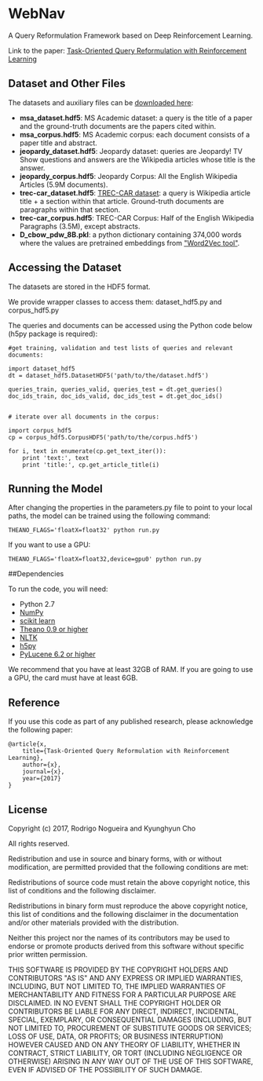 # WebNav

A Query Reformulation Framework based on Deep Reinforcement Learning.

Link to the paper: [Task-Oriented Query Reformulation with Reinforcement Learning]()


## Dataset and Other Files

The datasets and auxiliary files can be [downloaded here](https://drive.google.com/drive/folders/0BwmD_VLjROrfLWk3QmctMXpWRkE?usp=sharing):

* **msa_dataset.hdf5**: MS Academic dataset: a query is the title of a paper and the ground-truth documents are the papers cited within.
* **msa_corpus.hdf5**: MS Academic corpus: each document consists of a paper title and abstract.
* **jeopardy_dataset.hdf5**: Jeopardy dataset: queries are Jeopardy! TV Show questions and answers are the Wikipedia articles whose title is the answer.
* **jeopardy_corpus.hdf5**: Jeopardy Corpus: All the English Wikipedia Articles (5.9M documents).
* **trec-car_dataset.hdf5**: [TREC-CAR dataset](http://trec-car.cs.unh.edu/): a query is Wikipedia article title + a section within that article. Ground-truth documents are paragraphs within that section.
* **trec-car_corpus.hdf5**: TREC-CAR Corpus: Half of the English Wikipedia Paragraphs (3.5M), except abstracts.
* **D_cbow_pdw_8B.pkl**: a python dictionary containing 374,000 words where the values are pretrained embeddings from ["Word2Vec tool"](https://code.google.com/archive/p/word2vec/).

## Accessing the Dataset

The datasets are stored in the HDF5 format.

We provide wrapper classes to access them: dataset_hdf5.py and corpus_hdf5.py

The queries and documents can be accessed using the Python code below (h5py package is required):

```
#get training, validation and test lists of queries and relevant documents:

import dataset_hdf5
dt = dataset_hdf5.DatasetHDF5('path/to/the/dataset.hdf5')

queries_train, queries_valid, queries_test = dt.get_queries()
doc_ids_train, doc_ids_valid, doc_ids_test = dt.get_doc_ids()


# iterate over all documents in the corpus:

import corpus_hdf5
cp = corpus_hdf5.CorpusHDF5('path/to/the/corpus.hdf5')

for i, text in enumerate(cp.get_text_iter()):
    print 'text:', text
    print 'title:', cp.get_article_title(i)
```


## Running the Model

After changing the properties in the parameters.py file to point to your local paths, the model can be trained using the following command:

```
THEANO_FLAGS='floatX=float32' python run.py
```

If you want to use a GPU:

```
THEANO_FLAGS='floatX=float32,device=gpu0' python run.py
```


##Dependencies

To run the code, you will need:
* Python 2.7
* [NumPy](http://www.numpy.org/)
* [scikit learn](http://scikit-learn.org/stable/index.html)
* [Theano 0.9 or higher](http://deeplearning.net/software/theano/)
* [NLTK](http://www.nltk.org/)
* [h5py](http://www.h5py.org/)
* [PyLucene 6.2 or higher](http://lucene.apache.org/pylucene/)

We recommend that you have at least 32GB of RAM. If you are going to use a GPU, the card must have at least 6GB.


## Reference

If you use this code as part of any published research, please acknowledge the
following paper:

    @article{x,
        title={Task-Oriented Query Reformulation with Reinforcement Learning},
        author={x},
        journal={x},
        year={2017}
    } 

## License

Copyright (c) 2017, Rodrigo Nogueira and Kyunghyun Cho

All rights reserved.

Redistribution and use in source and binary forms, with or without modification, are permitted provided that the following conditions are met:

Redistributions of source code must retain the above copyright notice, this list of conditions and the following disclaimer.

Redistributions in binary form must reproduce the above copyright notice, this list of conditions and the following disclaimer in the documentation and/or other materials provided with the distribution.

Neither this project nor the names of its contributors may be used to endorse or promote products derived from this software without specific prior written permission.

THIS SOFTWARE IS PROVIDED BY THE COPYRIGHT HOLDERS AND CONTRIBUTORS "AS IS" AND ANY EXPRESS OR IMPLIED WARRANTIES, INCLUDING, BUT NOT LIMITED TO, THE IMPLIED WARRANTIES OF MERCHANTABILITY AND FITNESS FOR A PARTICULAR PURPOSE ARE DISCLAIMED. IN NO EVENT SHALL THE COPYRIGHT HOLDER OR CONTRIBUTORS BE LIABLE FOR ANY DIRECT, INDIRECT, INCIDENTAL, SPECIAL, EXEMPLARY, OR CONSEQUENTIAL DAMAGES (INCLUDING, BUT NOT LIMITED TO, PROCUREMENT OF SUBSTITUTE GOODS OR SERVICES; LOSS OF USE, DATA, OR PROFITS; OR BUSINESS INTERRUPTION) HOWEVER CAUSED AND ON ANY THEORY OF LIABILITY, WHETHER IN CONTRACT, STRICT LIABILITY, OR TORT (INCLUDING NEGLIGENCE OR OTHERWISE) ARISING IN ANY WAY OUT OF THE USE OF THIS SOFTWARE, EVEN IF ADVISED OF THE POSSIBILITY OF SUCH DAMAGE.
